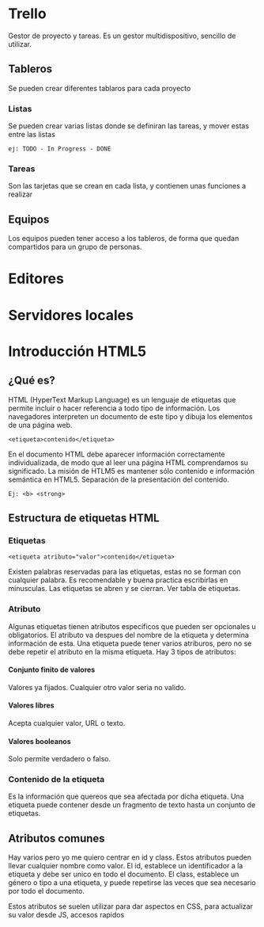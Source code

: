 # Trello
Gestor de proyecto y tareas. Es un gestor multidispositivo, sencillo de utilizar.

## Tableros
Se pueden crear diferentes tablaros para cada proyecto
### Listas
Se pueden crear varias listas donde se definiran las tareas, y mover estas entre las listas
    
    ej: TODO - In Progress - DONE
### Tareas
Son las tarjetas que se crean en cada lista, y contienen unas funciones a realizar
## Equipos
Los equipos pueden tener acceso a los tableros, de forma que quedan compartidos para un grupo de personas.

# Editores
# Servidores locales
# Introducción HTML5
## ¿Qué es?
HTML (HyperText Markup Language) es un lenguaje de etiquetas que permite incluir o hacer referencia a todo tipo de información.
Los navegadores interpreten un documento de este tipo y dibuja los elementos de una página web.

    <etiqueta>contenido</etiqueta>
    
En el documento HTML debe aparecer información correctamente individualizada, de modo que al leer una página HTML comprendamos su significado. La misión de HTLM5 es mantener sólo contenido e información semántica en HTML5. Separación de la presentación del contenido.

    Ej: <b> <strong>

## Estructura de etiquetas HTML

### Etiquetas
    <etiqueta atributo="valor">contenido</etiqueta>

Existen palabras reservadas para las etiquetas, estas no se forman con cualquier palabra.
Es recomendable y buena practica escribirlas en minusculas.
Las etiquetas se abren y se cierran.
Ver tabla de etiquetas.

### Atributo 
Algunas etiquetas tienen atributos específicos que pueden ser opcionales u obligatorios. El atributo va despues del nombre de la etiqueta y determina información de esta. Una etiqueta puede tener varios atriburos, pero no se debe repetir el atributo en la misma etiqueta.
Hay 3 tipos de atributos:
#### Conjunto finito de valores
Valores ya fijados. Cualquier otro valor seria no valido.
#### Valores libres
Acepta cualquier valor, URL o texto.
#### Valores booleanos
Solo permite verdadero o falso.

### Contenido de la etiqueta
Es la información que quereos que sea afectada por dicha etiqueta.
Una etiqueta puede contener desde un fragmento de texto hasta un conjunto de etiquetas.

## Atributos comunes
Hay varios pero yo me quiero centrar en id y class. Estos atributos pueden llevar cualquier nombre como valor.
El id, establece un identificador a la etiqueta y debe ser unico en todo el documento.
El class, establece un género o tipo a una etiqueta, y puede repetirse las veces que sea necesario por todo el documento.

Estos atributos se suelen utilizar para dar aspectos en CSS, para actualizar su valor desde JS, accesos rapidos 



